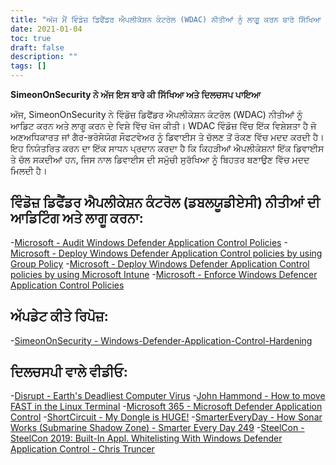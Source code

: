 ```yaml
---
title: "ਅੱਜ ਮੈਂ ਵਿੰਡੋਜ਼ ਡਿਫੈਂਡਰ ਐਪਲੀਕੇਸ਼ਨ ਕੰਟਰੋਲ (WDAC) ਨੀਤੀਆਂ ਨੂੰ ਲਾਗੂ ਕਰਨ ਬਾਰੇ ਸਿੱਖਿਆ ਹੈ"
date: 2021-01-04
toc: true
draft: false
description: ""
tags: []
---
```


**SimeonOnSecurity ਨੇ ਅੱਜ ਇਸ ਬਾਰੇ ਕੀ ਸਿੱਖਿਆ ਅਤੇ ਦਿਲਚਸਪ ਪਾਇਆ**

ਅੱਜ, SimeonOnSecurity ਨੇ ਵਿੰਡੋਜ਼ ਡਿਫੈਂਡਰ ਐਪਲੀਕੇਸ਼ਨ ਕੰਟਰੋਲ (WDAC) ਨੀਤੀਆਂ ਨੂੰ ਆਡਿਟ ਕਰਨ ਅਤੇ ਲਾਗੂ ਕਰਨ ਦੇ ਵਿਸ਼ੇ ਵਿੱਚ ਖੋਜ ਕੀਤੀ। WDAC ਵਿੰਡੋਜ਼ ਵਿੱਚ ਇੱਕ ਵਿਸ਼ੇਸ਼ਤਾ ਹੈ ਜੋ ਅਣਅਧਿਕਾਰਤ ਜਾਂ ਗੈਰ-ਭਰੋਸੇਯੋਗ ਸੌਫਟਵੇਅਰ ਨੂੰ ਡਿਵਾਈਸ ਤੇ ਚੱਲਣ ਤੋਂ ਰੋਕਣ ਵਿੱਚ ਮਦਦ ਕਰਦੀ ਹੈ। ਇਹ ਨਿਯੰਤਰਿਤ ਕਰਨ ਦਾ ਇੱਕ ਸਾਧਨ ਪ੍ਰਦਾਨ ਕਰਦਾ ਹੈ ਕਿ ਕਿਹੜੀਆਂ ਐਪਲੀਕੇਸ਼ਨਾਂ ਇੱਕ ਡਿਵਾਈਸ ਤੇ ਚੱਲ ਸਕਦੀਆਂ ਹਨ, ਜਿਸ ਨਾਲ ਡਿਵਾਈਸ ਦੀ ਸਮੁੱਚੀ ਸੁਰੱਖਿਆ ਨੂੰ ਬਿਹਤਰ ਬਣਾਉਣ ਵਿੱਚ ਮਦਦ ਮਿਲਦੀ ਹੈ।

## ਵਿੰਡੋਜ਼ ਡਿਫੈਂਡਰ ਐਪਲੀਕੇਸ਼ਨ ਕੰਟਰੋਲ (ਡਬਲਯੂਡੀਏਸੀ) ਨੀਤੀਆਂ ਦੀ ਆਡਿਟਿੰਗ ਅਤੇ ਲਾਗੂ ਕਰਨਾ:
-[Microsoft - Audit Windows Defender Application Control Policies](https://docs.microsoft.com/en-us/windows/security/threat-protection/windows-defender-application-control/audit-windows-defender-application-control-policies)
-[Microsoft - Deploy Windows Defender Application Control policies by using Group Policy](https://docs.microsoft.com/en-us/windows/security/threat-protection/windows-defender-application-control/deploy-windows-defender-application-control-policies-using-group-policy)
-[Microsoft - Deploy Windows Defender Application Control policies by using Microsoft Intune](https://docs.microsoft.com/en-us/windows/security/threat-protection/windows-defender-application-control/deploy-windows-defender-application-control-policies-using-intune)
-[Microsoft - Enforce Windows Defencer Application Control Policies](https://docs.microsoft.com/en-us/windows/security/threat-protection/windows-defender-application-control/enforce-windows-defender-application-control-policies)

## ਅੱਪਡੇਟ ਕੀਤੇ ਰਿਪੋਜ਼:
-[SimeonOnSecurity - Windows-Defender-Application-Control-Hardening](https://github.com/simeononsecurity/Windows-Defender-Application-Control-Hardening)

## ਦਿਲਚਸਪੀ ਵਾਲੇ ਵੀਡੀਓ:
-[Disrupt - Earth's Deadliest Computer Virus](https://www.youtube.com/watch?v=6w3wr691uss)
-[John Hammond - How to move FAST in the Linux Terminal](https://www.youtube.com/watch?v=5-_bUD6oMok)
-[Microsoft 365 - Microsoft Defender Application Control](https://www.youtube.com/watch?v=r2m156VWg_c)
-[ShortCircuit - My Dongle is HUGE!](https://www.youtube.com/watch?v=N2r10vOzxh4)
-[SmarterEveryDay - How Sonar Works (Submarine Shadow Zone) - Smarter Every Day 249](https://www.youtube.com/watch?v=AqqaYs7LjlM)
-[SteelCon - SteelCon 2019: Built-In Appl. Whitelisting With Windows Defender Application Control - Chris Truncer](https://www.youtube.com/watch?v=DQth-gVXRS0)
